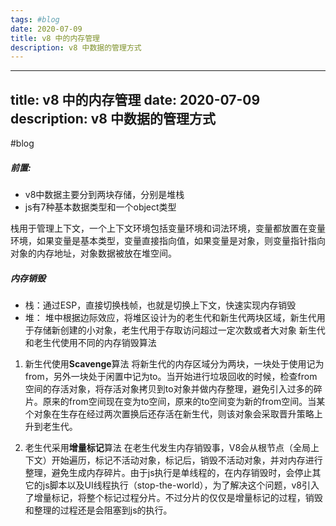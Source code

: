 ```yaml
---
tags: #blog
date: 2020-07-09
title: v8 中的内存管理
description: v8 中数据的管理方式
---
```


---
title: v8 中的内存管理
date: 2020-07-09
description: v8 中数据的管理方式
---

#blog 

##### 前置:

+ v8中数据主要分到两块存储，分别是堆栈
+ js有7种基本数据类型和一个object类型

栈用于管理上下文，一个上下文环境包括变量环境和词法环境，变量都放置在变量环境，如果变量是基本类型，变量直接指向值，如果变量是对象，则变量指针指向对象的内存地址，对象数据被放在堆空间。


##### 内存销毁

+ 栈：通过ESP，直接切换栈帧，也就是切换上下文，快速实现内存销毁
+ 堆： 堆中根据边际效应，将堆区设计为的老生代和新生代两块区域，新生代用于存储新创建的小对象，老生代用于存取访问超过一定次数或者大对象
新生代和老生代使用不同的内存销毁算法

1. 新生代使用**Scavenge**算法
	 将新生代的内存区域分为两块，一块处于使用记为from，另外一块处于闲置中记为to。当开始进行垃圾回收的时候，检查from空间的存活对象，将存活对象拷贝到to对象并做内存整理，避免引入过多的碎片。原来的from空间现在变为to空间，原来的to空间变为新的from空间。当某个对象在生存在经过两次置换后还存活在新生代，则该对象会采取晋升策略上升到老生代。


2. 老生代采用**增量标记**算法
	 在老生代发生内存销毁事，V8会从根节点（全局上下文）开始遍历，标记不活动对象，标记后，销毁不活动对象，并对内存进行整理，避免生成内存碎片。由于js执行是单线程的，在内存销毁时，会停止其它的js脚本以及UI线程执行（stop-the-world），为了解决这个问题，v8引入了增量标记，将整个标记过程分片。不过分片的仅仅是增量标记的过程，销毁和整理的过程还是会阻塞到js的执行。